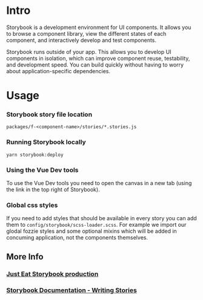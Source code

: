 # Intro
Storybook is a development environment for UI components. It allows you to browse a component library, view the different states of each component, and interactively develop and test components.

Storybook runs outside of your app. This allows you to develop UI components in isolation, which can improve component reuse, testability, and development speed. You can build quickly without having to worry about application-specific dependencies.

# Usage

### Storybook story file location
`packages/f-<component-name>/stories/*.stories.js`

### Running Storybook locally
`yarn storybook:deploy`


### Using the Vue Dev tools
To use the Vue Dev tools you need to open the canvas in a new tab (using the link in the top right of Storybook).

### Global css styles
If you need to add styles that should be available in every story you can add them to `config/storybook/scss-loader.scss`. For example we import our glodal fozzie styles and some optional mixins which will be added in concuming application, not the components themselves.


## More Info

### [Just Eat Storybook production](https://justeat.github.io/fozzie-components/@justeat/storybook/index.html)

### [Storybook Documentation - Writing Stories](https://storybook.js.org/docs/basics/writing-stories/)
